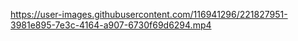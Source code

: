 

https://user-images.githubusercontent.com/116941296/221827951-3981e895-7e3c-4164-a907-6730f69d6294.mp4

